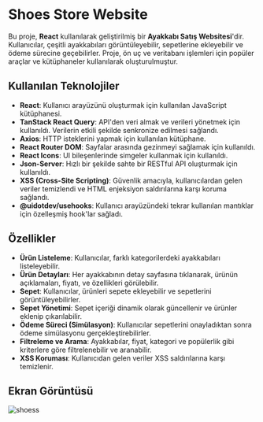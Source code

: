 # Shoes Store Website

Bu proje, **React** kullanılarak geliştirilmiş bir **Ayakkabı Satış Websitesi**'dir. Kullanıcılar, çeşitli ayakkabıları görüntüleyebilir, sepetlerine ekleyebilir ve ödeme sürecine geçebilirler. Proje, ön uç ve veritabanı işlemleri için popüler araçlar ve kütüphaneler kullanılarak oluşturulmuştur.

## Kullanılan Teknolojiler

- **React**: Kullanıcı arayüzünü oluşturmak için kullanılan JavaScript kütüphanesi.
- **TanStack React Query**: API'den veri almak ve verileri yönetmek için kullanıldı. Verilerin etkili şekilde senkronize edilmesi sağlandı.
- **Axios**: HTTP isteklerini yapmak için kullanılan kütüphane.
- **React Router DOM**: Sayfalar arasında gezinmeyi sağlamak için kullanıldı.
- **React Icons**: UI bileşenlerinde simgeler kullanmak için kullanıldı.
- **Json-Server**: Hızlı bir şekilde sahte bir RESTful API oluşturmak için kullanıldı.
- **XSS (Cross-Site Scripting)**: Güvenlik amacıyla, kullanıcılardan gelen veriler temizlendi ve HTML enjeksiyon saldırılarına karşı koruma sağlandı.
- **@uidotdev/usehooks**: Kullanıcı arayüzündeki tekrar kullanılan mantıklar için özelleşmiş hook'lar sağladı.

## Özellikler

- **Ürün Listeleme**: Kullanıcılar, farklı kategorilerdeki ayakkabıları listeleyebilir.
- **Ürün Detayları**: Her ayakkabının detay sayfasına tıklanarak, ürünün açıklamaları, fiyatı, ve özellikleri görülebilir.
- **Sepet**: Kullanıcılar, ürünleri sepete ekleyebilir ve sepetlerini görüntüleyebilirler.
- **Sepet Yönetimi**: Sepet içeriği dinamik olarak güncellenir ve ürünler eklenip çıkarılabilir.
- **Ödeme Süreci (Simülasyon)**: Kullanıcılar sepetlerini onayladıktan sonra ödeme simülasyonu gerçekleştirebilirler.
- **Filtreleme ve Arama**: Ayakkabılar, fiyat, kategori ve popülerlik gibi kriterlere göre filtrelenebilir ve aranabilir.
- **XSS Koruması**: Kullanıcıdan gelen veriler XSS saldırılarına karşı temizlenir.
## Ekran Görüntüsü

![shoess](https://github.com/user-attachments/assets/57f05dac-5b84-49b9-b7a7-5318bc2477a7)


